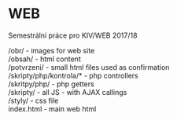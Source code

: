 # WEB
Semestrální práce pro KIV/WEB 2017/18

/obr/ - images for web site\
/obsah/ - html content\
/potvrzeni/ - small html files used as confirmation\
/skripty/php/kontrola/* - php controllers\
/skritpy/php/ - php getters\
/skripty/ - all JS - with AJAX callings\
/styly/ - css file\
index.html - main web html

